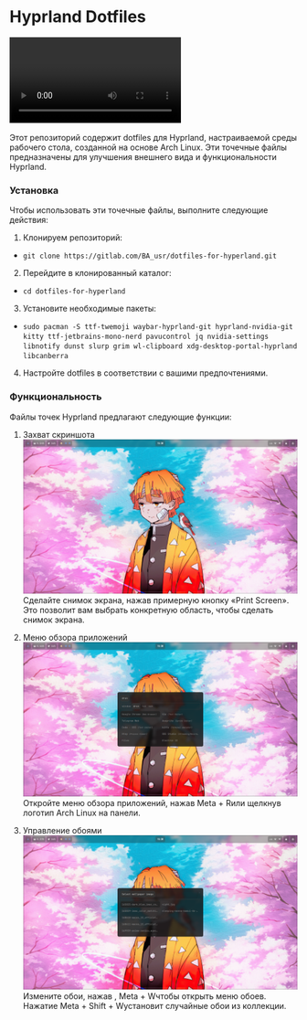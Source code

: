 # Hyprland Dotfiles

<video src="Media/rice.mp4" controls title="Title"></video>

Этот репозиторий содержит dotfiles для Hyprland, настраиваемой среды рабочего стола, созданной на основе Arch Linux. Эти точечные файлы предназначены для улучшения внешнего вида и функциональности Hyprland.

### Установка

Чтобы использовать эти точечные файлы, выполните следующие действия:

1. Клонируем репозиторий:

- ```git clone https://gitlab.com/BA_usr/dotfiles-for-hyperland.git```

2. Перейдите в клонированный каталог:

- ```cd dotfiles-for-hyperland```

3. Установите необходимые пакеты:

- ```sudo pacman -S ttf-twemoji waybar-hyprland-git hyprland-nvidia-git kitty ttf-jetbrains-mono-nerd pavucontrol jq nvidia-settings libnotify dunst slurp grim wl-clipboard xdg-desktop-portal-hyprland libcanberra```

4. Настройте dotfiles в соответствии с вашими предпочтениями.

### Функциональность

Файлы точек Hyprland предлагают следующие функции:

1. Захват скриншота
![Захват скриншота](Media/1.png)
Сделайте снимок экрана, нажав примерную кнопку «Print Screen». Это позволит вам выбрать конкретную область, чтобы сделать снимок экрана.

2. Меню обзора приложений
![Меню обзора приложений](Media/2.png)
Откройте меню обзора приложений, нажав Meta + Rили щелкнув логотип Arch Linux на панели.

3. Управление обоями
![Управление обоями](Media/3.png)
Измените обои, нажав , Meta + Wчтобы открыть меню обоев. Нажатие Meta + Shift + Wустановит случайные обои из коллекции.
